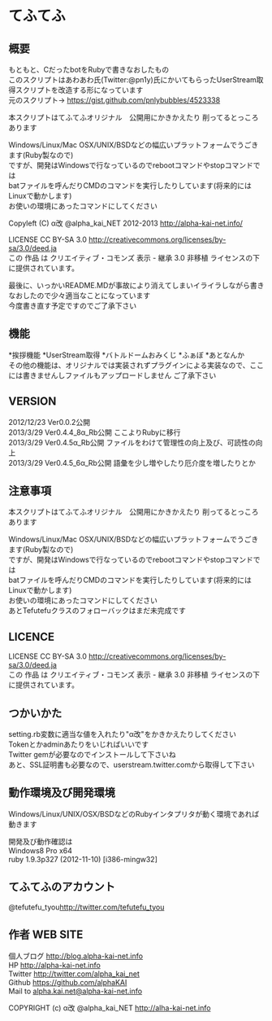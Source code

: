 てふてふ
==================
  
  
概要
------------------
もともと、CだったbotをRubyで書きなおしたもの  
このスクリプトはあわあわ氏(Twitter:@pn1y)氏にかいてもらったUserStream取得スクリプトを改造する形になっています  
元のスクリプト→ https://gist.github.com/pnlybubbles/4523338  
  
本スクリプトはてふてふオリジナル　公開用にかきかえたり 削ってるとっころあります 
  
Windows/Linux/Mac OSX/UNIX/BSDなどの幅広いプラットフォームでうごきます(Ruby製なので)  
ですが、開発はWindowsで行なっているのでrebootコマンドやstopコマンドでは  
batファイルを呼んだりCMDのコマンドを実行したりしています(将来的にはLinuxで動かします)  
お使いの環境にあったコマンドにしてください  
  
Copyleft (C) α改 @alpha_kai_NET 2012-2013 http://alpha-kai-net.info/  
  
LICENSE CC BY-SA 3.0 http://creativecommons.org/licenses/by-sa/3.0/deed.ja  
この 作品 は クリエイティブ・コモンズ 表示 - 継承 3.0 非移植 ライセンスの下に提供されています。  
  
最後に、いっかいREADME.MDが事故により消えてしまいイライラしながら書きなおしたので少々適当なことになっています  
今度書き直す予定ですのでご了承下さい  
  
  
機能
-----------------
*挨拶機能
*UserStream取得
*バトルドームおみくじ
*ふぁぼ
*あとなんか  
その他の機能は、オリジナルでは実装されずプラグインによる実装なので、ここには書きませんしファイルもアップロードしません ご了承下さい  
  
  
VERSION
-----------------
2012/12/23 Ver0.0.2公開  
2013/3/29 Ver0.4.4_8α_Rb公開 ここよりRubyに移行  
2013/3/29 Ver0.4.5α_Rb公開 ファイルをわけて管理性の向上及び、可読性の向上  
2013/3/29 Ver0.4.5_6α_Rb公開 語彙を少し増やしたり厄介度を増したりとか
  
  
注意事項
-----------------
本スクリプトはてふてふオリジナル　公開用にかきかえたり 削ってるとっころあります 
  
  
Windows/Linux/Mac OSX/UNIX/BSDなどの幅広いプラットフォームでうごきます(Ruby製なので)  
ですが、開発はWindowsで行なっているのでrebootコマンドやstopコマンドでは  
batファイルを呼んだりCMDのコマンドを実行したりしています(将来的にはLinuxで動かします)  
お使いの環境にあったコマンドにしてください  
あとTefutefuクラスのフォローバックはまだ未完成です    
  
  
LICENCE
-----------------
LICENSE CC BY-SA 3.0 http://creativecommons.org/licenses/by-sa/3.0/deed.ja  
この 作品 は クリエイティブ・コモンズ 表示 - 継承 3.0 非移植 ライセンスの下に提供されています。  
  
  
つかいかた
-------------------
setting.rb変数に適当な値を入れたり"α改"をかきかえたりしてください  
Tokenとかadminあたりをいじればいいです  
Twitter gemが必要なのでインストールして下さいね  
あと、SSL証明書も必要なので、userstream.twitter.comから取得して下さい
  
  
動作環境及び開発環境
--------------------
Windows/Linux/UNIX/OSX/BSDなどのRubyインタプリタが動く環境であれば動きます  
  
開発及び動作確認は  
Windows8 Pro x64  
ruby 1.9.3p327 (2012-11-10) [i386-mingw32]  

  
てふてふのアカウント
--------------------
@tefutefu_tyou<http://twitter.com/tefutefu_tyou>  
  
  
作者 WEB SITE
-------------------
個人ブログ <http://blog.alpha-kai-net.info>  
HP <http://alpha-kai-net.info>  
Twitter <http://twitter.com/alpha_kai_net>  
Github <https://github.com/alphaKAI>  
Mail to <alpha.kai.net@alpha-kai-net.info>
  
  
COPYRIGHT (c) α改 @alpha_kai_NET http://alha-kai-net.info
